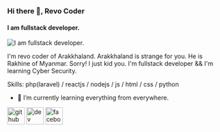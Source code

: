 ### Hi there 👋, Revo Coder
#### I am fullstack developer.
![I am fullstack developer.](https://cdn.metatime.com/landing/blog/1686575019blobid0.jpg)

I'm revo coder of Arakkhaland. Arakkhaland is strange for you. He is Rakhine of Myanmar. Sorry! I just kid you. I'm fullstack developer && I'm learning Cyber Security.

Skills: php(laravel) / reactjs / nodejs / js / html / css / python

- 🌱 I’m currently learning everything from everywhere. 


[<img src='https://cdn.jsdelivr.net/npm/simple-icons@3.0.1/icons/github.svg' alt='github' height='40'>](https://github.com/revocoder0)  [<img src='https://cdn.jsdelivr.net/npm/simple-icons@3.0.1/icons/dev-dot-to.svg' alt='dev' height='40'>](https://dev.to/revocoder0)  [<img src='https://cdn.jsdelivr.net/npm/simple-icons@3.0.1/icons/facebook.svg' alt='facebook' height='40'>](https://www.facebook.com/unknow.coder01)  

